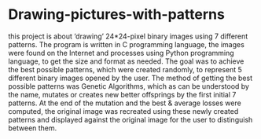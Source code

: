 # Drawing-pictures-with-patterns
this project is about ‘drawing’ 24*24-pixel 
binary images using 7 different patterns. The program is written in C programming 
language, the images were found on the Internet and processes using Python 
programming language, to get the size and format as needed. The goal was to achieve 
the best possible patterns, which were created randomly, to represent 5 different binary 
images opened by the user. The method of getting the best possible patterns was Genetic 
Algorithms, which as can be understood by the name, mutates or creates new better 
offsprings by the first initial 7 patterns. At the end of the mutation and the best & average 
losses were computed, the original image was recreated using these newly created 
patterns and displayed against the original image for the user to distinguish between 
them. 
